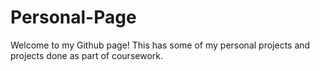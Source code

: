 # Personal-Page
Welcome to my Github page! This has some of my personal projects and projects done as part of coursework.

